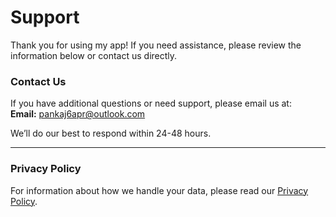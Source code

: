 # Support  
Thank you for using my app! If you need assistance, please review the information below or contact us directly.  

### **Contact Us**  
If you have additional questions or need support, please email us at:  
**Email:** pankaj6apr@outlook.com 

We’ll do our best to respond within 24-48 hours.  

---

### **Privacy Policy**  
For information about how we handle your data, please read our [Privacy Policy](https://github.com/pankaj6apr/roamrPrivacy/blob/main/README.md).  

